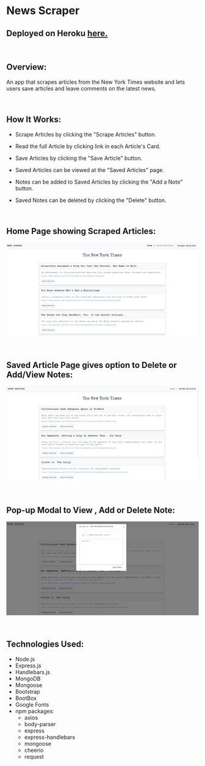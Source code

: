 # __News Scraper__




## Deployed on Heroku <a href="(https://news-scraperdb.herokuapp.com/" rel="nofollow"> here.</a>
<br>


## __Overview:__ 
An app that scrapes articles from the New York Times website and lets users save articles and leave comments on the latest news.

<br>


## __How It Works:__

- Scrape Articles by clicking the "Scrape Articles" button.

- Read the full Article by clicking link in each Article's Card.

- Save Articles by clicking the "Save Article" button.

- Saved Articles can be viewed at the "Saved Articles" page.

- Notes can be added to Saved Articles by clicking the "Add a Note" button.

- Saved Notes can be deleted by clicking the "Delete" button.  


<br>


## __Home Page showing Scraped Articles:__

![Website](/public/assets/images/Capture.JPG)



<br>

## __Saved Article Page gives option to Delete or Add/View Notes:__
![Website](/public/assets/images/Capture2.JPG)


<br>

## __Pop-up Modal to View , Add or Delete Note:__

![Website](/public/assets/images/Capture3.JPG)


<br>


## __Technologies Used:__
- Node.js
- Express.js
- Handlebars.js
- MongoDB
- Mongoose
- Bootstrap
- BootBox
- Google Fonts
- npm packages:
    - axios
    - body-parser
    - express
    - express-handlebars
    - mongoose
    - cheerio
    - request

